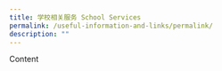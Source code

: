 ```yaml
---
title: 学校相关服务 School Services
permalink: /useful-information-and-links/permalink/
description: ""
---
```

Content